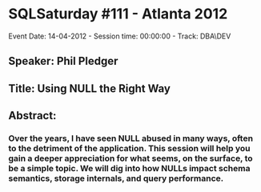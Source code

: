 # SQLSaturday #111 - Atlanta 2012
Event Date: 14-04-2012 - Session time: 00:00:00 - Track: DBA\DEV
## Speaker: Phil Pledger
## Title: Using NULL the Right Way
## Abstract:
### Over the years, I have seen NULL abused in many ways, often to the detriment of the application.  This session will help you gain a deeper appreciation for what seems, on the surface, to be a simple topic.  We will dig into how NULLs impact schema semantics, storage internals, and query performance.

